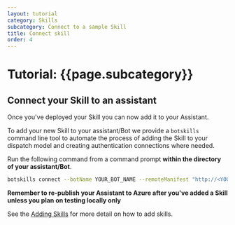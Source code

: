 ```yaml
---
layout: tutorial
category: Skills
subcategory: Connect to a sample Skill
title: Connect skill
order: 4
---
```


# Tutorial: {{page.subcategory}}


## Connect your Skill to an assistant

Once you've deployed your Skill you can now add it to your Assistant. 

To add your new Skill to your assistant/Bot we provide a `botskills` command line tool to automate the process of adding the Skill to your dispatch model and creating authentication connections where needed. 

Run the following command from a command prompt **within the directory of your assistant/Bot**. 

```bash
botskills connect --botName YOUR_BOT_NAME --remoteManifest "http://<YOUR_SKILL_MANIFEST>.azurewebsites.net/api/skill/manifest" --luisFolder "<YOUR-SKILL_PATH>\Deployment\Resources\LU\en\" --cs
```

**Remember to re-publish your Assistant to Azure after you've added a Skill unless you plan on testing locally only**

See the [Adding Skills]({{site.baseurl}}/howto/skills/botskills.md#Connect-Skills) for more detail on how to add skills.
